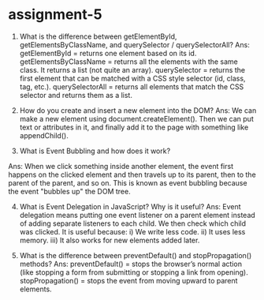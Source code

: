 # assignment-5
1. What is the difference between getElementById, getElementsByClassName, and querySelector / querySelectorAll?
Ans:
getElementById = returns one element based on its id.
getElementsByClassName = returns all the elements with the same class. It returns a list (not quite an array).
querySelector = returns the first element that can be matched with a CSS style selector (id, class, tag, etc.).
querySelectorAll = returns all elements that match the CSS selector and returns them as a list.

2. How do you create and insert a new element into the DOM?
Ans:
We can make a new element using document.createElement(). Then we can put text or attributes in it, and finally add it to the page with something like appendChild().

3. What is Event Bubbling and how does it work?

Ans:
When we click something inside another element, the event first happens on the clicked element and then travels up to its parent, then to the parent of the parent, and so on. This is known as event bubbling because the event "bubbles up" the DOM tree.

4. What is Event Delegation in JavaScript? Why is it useful?
Ans:
Event delegation means putting one event listener on a parent element instead of adding separate listeners to each child. We then check which child was clicked.
It is useful because:
i) We write less code.
ii) It uses less memory.
iii) It also works for new elements added later.

5. What is the difference between preventDefault() and stopPropagation() methods?
Ans:
preventDefault() = stops the browser’s normal action (like stopping a form from submitting or stopping a link from opening).
stopPropagation() = stops the event from moving upward to parent elements.
